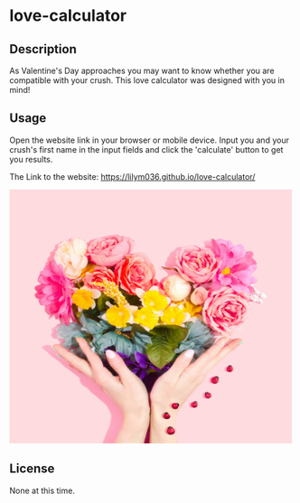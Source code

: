 # love-calculator

## Description
As Valentine's Day approaches you may want to know whether you are compatible with your crush. This love calculator was designed with you in mind!

## Usage
Open the website link in your browser or mobile device. Input you and your crush's first name in the input fields and click the 'calculate' button to get you results.

The Link to the website: 
https://lilym036.github.io/love-calculator/

<img src= "./assets/images/pic-1.jpg" style="width:500px; height: 450px">

## License
None at this time.